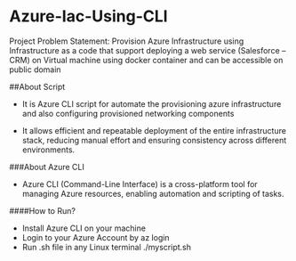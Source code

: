 # Azure-Iac-Using-CLI

Project Problem Statement: Provision Azure Infrastructure using Infrastructure as a code that support deploying a web service (Salesforce – CRM) on Virtual machine using docker container and can be accessible on public domain

##About Script

- It is Azure CLI script for automate the provisioning azure infrastructure and also configuring provisioned networking components

- It allows efficient and repeatable deployment of the entire infrastructure stack, reducing manual effort and ensuring consistency across different environments.

###About Azure CLI
- Azure CLI (Command-Line Interface) is a cross-platform tool for managing Azure resources, enabling automation and scripting of tasks.

####How to Run?
- Install Azure CLI on your machine
- Login to your Azure Account by az login
- Run .sh file in any Linux terminal ./myscript.sh